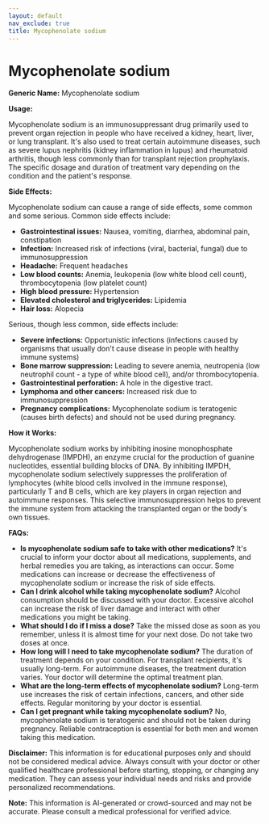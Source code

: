 ```yaml
---
layout: default
nav_exclude: true
title: Mycophenolate sodium
---
```


# Mycophenolate sodium

**Generic Name:** Mycophenolate sodium

**Usage:**

Mycophenolate sodium is an immunosuppressant drug primarily used to prevent organ rejection in people who have received a kidney, heart, liver, or lung transplant.  It's also used to treat certain autoimmune diseases, such as severe lupus nephritis (kidney inflammation in lupus) and rheumatoid arthritis, though less commonly than for transplant rejection prophylaxis.  The specific dosage and duration of treatment vary depending on the condition and the patient's response.

**Side Effects:**

Mycophenolate sodium can cause a range of side effects, some common and some serious.  Common side effects include:

* **Gastrointestinal issues:** Nausea, vomiting, diarrhea, abdominal pain, constipation
* **Infection:** Increased risk of infections (viral, bacterial, fungal) due to immunosuppression
* **Headache:**  Frequent headaches
* **Low blood counts:** Anemia, leukopenia (low white blood cell count), thrombocytopenia (low platelet count)
* **High blood pressure:** Hypertension
* **Elevated cholesterol and triglycerides:** Lipidemia
* **Hair loss:** Alopecia


Serious, though less common, side effects include:

* **Severe infections:**  Opportunistic infections (infections caused by organisms that usually don't cause disease in people with healthy immune systems)
* **Bone marrow suppression:** Leading to severe anemia, neutropenia (low neutrophil count - a type of white blood cell), and/or thrombocytopenia.
* **Gastrointestinal perforation:**  A hole in the digestive tract.
* **Lymphoma and other cancers:** Increased risk due to immunosuppression
* **Pregnancy complications:**  Mycophenolate sodium is teratogenic (causes birth defects) and should not be used during pregnancy.


**How it Works:**

Mycophenolate sodium works by inhibiting inosine monophosphate dehydrogenase (IMPDH), an enzyme crucial for the production of guanine nucleotides, essential building blocks of DNA.  By inhibiting IMPDH, mycophenolate sodium selectively suppresses the proliferation of lymphocytes (white blood cells involved in the immune response), particularly T and B cells, which are key players in organ rejection and autoimmune responses.  This selective immunosuppression helps to prevent the immune system from attacking the transplanted organ or the body's own tissues.

**FAQs:**

* **Is mycophenolate sodium safe to take with other medications?**  It's crucial to inform your doctor about all medications, supplements, and herbal remedies you are taking, as interactions can occur. Some medications can increase or decrease the effectiveness of mycophenolate sodium or increase the risk of side effects.
* **Can I drink alcohol while taking mycophenolate sodium?**  Alcohol consumption should be discussed with your doctor. Excessive alcohol can increase the risk of liver damage and interact with other medications you might be taking.
* **What should I do if I miss a dose?** Take the missed dose as soon as you remember, unless it is almost time for your next dose. Do not take two doses at once.
* **How long will I need to take mycophenolate sodium?** The duration of treatment depends on your condition. For transplant recipients, it's usually long-term. For autoimmune diseases, the treatment duration varies. Your doctor will determine the optimal treatment plan.
* **What are the long-term effects of mycophenolate sodium?** Long-term use increases the risk of certain infections, cancers, and other side effects. Regular monitoring by your doctor is essential.
* **Can I get pregnant while taking mycophenolate sodium?** No, mycophenolate sodium is teratogenic and should not be taken during pregnancy.  Reliable contraception is essential for both men and women taking this medication.

**Disclaimer:** This information is for educational purposes only and should not be considered medical advice.  Always consult with your doctor or other qualified healthcare professional before starting, stopping, or changing any medication. They can assess your individual needs and risks and provide personalized recommendations.


**Note:** This information is AI-generated or crowd-sourced and may not be accurate. Please consult a medical professional for verified advice.